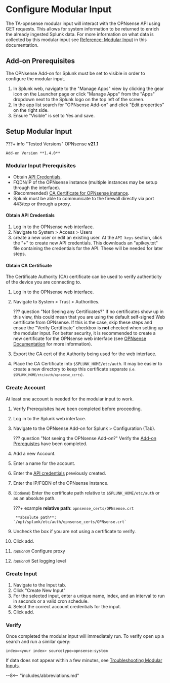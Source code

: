 # Configure Modular Input

The TA-opnsense modular input will interact with the OPNsense API using GET requests. This allows for system information to be returned to enrich the already ingested Splunk data. For more information on what data is collected by this modular input see [Reference: Modular Input](../../../reference/reference-mod-input/) in this documentation.

## Add-on Prerequisites

The OPNsense Add-on for Splunk must be set to visible in order to configure the modular input.

1. In Splunk web, navigate to the "Manage Apps" view by clicking the gear icon on the Launcher page or click "Manage Apps" from the "Apps" dropdown next to the Splunk logo on the top left of the screen.
1. In the app list search for "OPNsense Add-on" and click "Edit properties" on the right side.
1. Ensure "Visible" is set to Yes and save.

## Setup Modular Input

???+ info "Tested Versions"
    OPNsense **v21.1**

    Add-on Version **1.4.0**


### Modular Input Prerequisites

* Obtain [API Credentials](#obtain-api-credentials).
* FQDN/IP of the OPNsense instance (multiple instances may be setup through the interface).
* (Recommended) [CA Certificate for OPNsense instance](#obtain-ca-certificate).
* Splunk must be able to communicate to the firewall directly via port 443/tcp or through a proxy.

#### Obtain API Credentials

1. Log in to the OPNsense web interface.
1. Navigate to System > Access > Users
1. create a new user or edit an existing user. At the `API keys` section, click the "+" to create new API credentials. This downloads an "apikey.txt" file containing the credentials for the API. These will be needed for later steps.

#### Obtain CA Certificate

The Certificate Authority (CA) certificate can be used to verify authenticity of the device you are connecting to.

1. Log in to the OPNsense web interface.
1. Navigate to System > Trust > Authorities.

    ??? question "Not Seeing any Certificates?"
        If no certificates show up in this view, this could mean that you are using the default self-signed Web certificate from OPNsense. If this is the case, skip these steps and ensue the "Verify Certificate" checkbox is **not** checked when setting up the modular input. For better security, it is recommended to create a new certificate for the OPNsense web interface (see [OPNsense Documentation](https://docs.opnsense.org/manual/certificates.html) for more information).

1. Export the CA cert of the Authority being used for the web interface.
1. Place the CA Certificate into `$SPLUNK_HOME/etc/auth`. It may be easier to create a new directory to keep this certificate separate <small>(i.e. `$SPLUNK_HOME/etc/auth/opnsense_certs`)</small>.

### Create Account

At least one account is needed for the modular input to work.

1. Verify Prerequisites have been completed before proceeding.
1. Log in to the Splunk web interface.
1. Navigate to the OPNsense Add-on for Splunk > Configuration (Tab).

    ??? question "Not seeing the OPNsense Add-on?"
        Verify the [Add-on Prerequistes](#add-on-prerequisites) have been completed.

1. Add a new Account.
1. Enter a name for the account.
1. Enter the [API credentials](#obtain-api-credentials) previously created.
1. Enter the IP/FQDN of the OPNsense instance.
1. <small>(Optional)</small> Enter the certificate path relative to `$SPLUNK_HOME/etc/auth` or as an absolute path.

    ???+ example
        **relative path**: `opnsense_certs/OPNsense.crt`

        **absolute path**: `/opt/splunk/etc/auth/opnsense_certs/OPNsense.crt`

1. Uncheck the box if you are not using a certificate to verify.
1. Click add.
1. <small>_(optional)_</small> Configure proxy
1. <small>_(optional)_</small> Set logging level

### Create Input

1. Navigate to the Input tab.
1. Click "Create New Input"
1. For the selected input, enter a unique name, index, and an interval to run in seconds or a valid cron schedule.
1. Select the correct account credentials for the input.
1. Click add.

### Verify

Once completed the modular input will immediately run. To verify open up a search and run a similar query:

```shell
index=<your index> sourcetype=opnsense:system
```

If data does not appear within a few minutes, see [Troubleshooting Modular Inputs](../troubleshooting/troubleshoot-modinputs.md).

--8<-- "includes/abbreviations.md"
